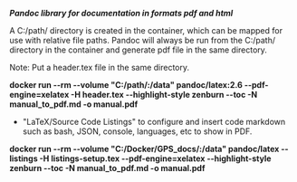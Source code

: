 ***Pandoc library for documentation in formats pdf and html***

A C:/path/ directory is created in the container, which can be mapped for use with relative file paths. Pandoc will always be run from the C:/path/ directory in the container and generate pdf file in the same directory.

Note: Put a header.tex file in the same directory. 

**docker run --rm --volume "C:/path/:/data" pandoc/latex:2.6 --pdf-engine=xelatex -H header.tex --highlight-style zenburn --toc -N manual_to_pdf.md -o manual.pdf**

- "LaTeX/Source Code Listings" to configure and insert code markdown such as bash, JSON, console, languages, etc to show in PDF.

**docker run --rm --volume "C:/Docker/GPS_docs/:/data" pandoc/latex --listings -H listings-setup.tex --pdf-engine=xelatex --highlight-style zenburn --toc -N manual_to_pdf.md -o manual.pdf**
